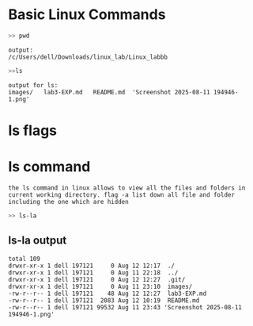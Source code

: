 # Basic Linux Commands 
```bash
>> pwd 
```

```
output:
/c/Users/dell/Downloads/linux_lab/Linux_labbb

```
```bash
>>ls
```
```
output for ls:
images/   lab3-EXP.md   README.md  'Screenshot 2025-08-11 194946-1.png'
```
# ls flags

# ls command

```
the ls command in linux allows to view all the files and folders in current working directory. flag -a list down all file and folder including the one which are hidden
```
```bash
>> ls-la
```
## ls-la output

```
total 109
drwxr-xr-x 1 dell 197121     0 Aug 12 12:17  ./
drwxr-xr-x 1 dell 197121     0 Aug 11 22:18  ../
drwxr-xr-x 1 dell 197121     0 Aug 12 12:27  .git/
drwxr-xr-x 1 dell 197121     0 Aug 11 23:10  images/
-rw-r--r-- 1 dell 197121    48 Aug 12 12:27  lab3-EXP.md
-rw-r--r-- 1 dell 197121  2083 Aug 12 10:19  README.md
-rw-r--r-- 1 dell 197121 99532 Aug 11 23:43 'Screenshot 2025-08-11 194946-1.png'
```



